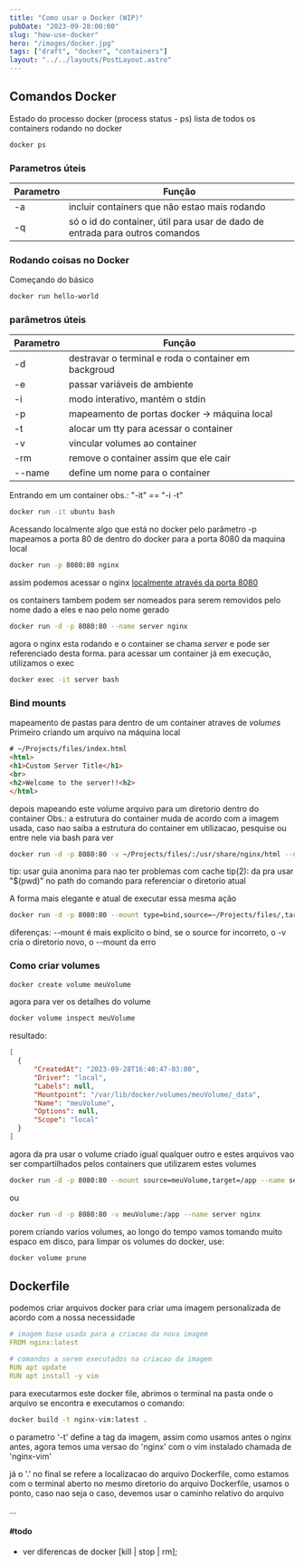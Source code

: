```yaml
---
title: "Como usar o Docker (WIP)"
pubDate: "2023-09-28:00:00"
slug: "how-use-docker"
hero: "/images/docker.jpg"
tags: ["draft", "docker", "containers"]
layout: "../../layouts/PostLayout.astro"
---
```


## Comandos Docker

Estado do processo docker (process status - ps)
lista de todos os containers rodando no docker

``` sh
docker ps
```

### Parametros úteis

| Parametro | Função                                                                       |
| --------- | ---------------------------------------------------------------------------- |
| -a        | incluir containers que não estao mais rodando                                |
| -q        | só o id do container, útil para usar de dado de entrada para outros comandos |

### Rodando coisas no Docker

Começando do básico

``` sh
docker run hello-world
```

### parâmetros úteis

| Parametro | Função                                               |
| --------- | ---------------------------------------------------- |
| -d        | destravar o terminal e roda o container em backgroud |
| -e        | passar variáveis de ambiente                         |
| -i        | modo interativo, mantém o stdin                      |
| -p        | mapeamento de portas docker -> máquina local         |
| -t        | alocar um tty para acessar o container               |
| -v        | vincular volumes ao container                        |
| -rm       | remove o container assim que ele cair                |
| --name    | define um nome para o container                      |


Entrando em um container
obs.:  "-it"  ==  "-i -t" 

``` sh
docker run -it ubuntu bash
```

Acessando localmente algo que está no docker
pelo parâmetro -p mapeamos a porta 80 de dentro do docker para a porta 8080 da maquina local

``` sh
docker run -p 8080:80 nginx
```

assim podemos acessar o nginx [localmente através da porta 8080](http://localhost:8080)


os containers tambem podem ser nomeados para serem removidos pelo nome dado a eles e nao pelo nome gerado

``` sh
docker run -d -p 8080:80 --name server nginx
```

agora o nginx esta rodando e o container se chama _server_ e pode ser referenciado desta forma.
para acessar um container já em execução, utilizamos o exec

``` sh
docker exec -it server bash
```

### Bind mounts 
mapeamento de pastas para dentro de um container atraves de _volumes_
Primeiro criando um arquivo na máquina local

```` html
# ~/Projects/files/index.html
<html>
<h1>Custom Server Title</h1>
<br>
<h2>Welcome to the server!!<h2>
</html>
````

depois mapeando este volume arquivo para um diretorio dentro do container
Obs.: a estrutura do container muda de acordo com a imagem usada, caso nao saiba a estrutura do container em utilizacao, pesquise ou entre nele via bash para ver

``` sh
docker run -d -p 8080:80 -v ~/Projects/files/:/usr/share/nginx/html --name server nginx
```

tip: usar guia anonima para nao ter problemas com cache
tip(2): da pra usar "$(pwd)" no path do comando para referenciar o diretorio atual


A forma mais elegante e atual de executar essa mesma ação

``` sh
docker run -d -p 8080:80 --mount type=bind,source=~/Projects/files/,target=/usr/share/nginx/html --name server nginx
```

diferenças: --mount é mais explicito o bind, se o source for incorreto, o -v cria o diretorio novo, o --mount da erro

### Como criar volumes

``` sh
docker create volume meuVolume
```

agora para ver os detalhes do volume

``` sh
docker volume inspect meuVolume  
```

resultado:

``` json
[
  {
      "CreatedAt": "2023-09-28T16:40:47-03:00",
      "Driver": "local",
      "Labels": null,
      "Mountpoint": "/var/lib/docker/volumes/meuVolume/_data",
      "Name": "meuVolume",
      "Options": null,
      "Scope": "local"
  }
]
```
agora da pra usar o volume criado igual qualquer outro e estes arquivos vao ser compartilhados pelos containers que utilizarem estes volumes

``` sh
docker run -d -p 8080:80 --mount source=meuVolume,target=/app --name server nginx
```
ou
``` sh
docker run -d -p 8080:80 -v meuVolume:/app --name server nginx
```

porem criando varios volumes, ao longo do tempo vamos tomando muito espaco em disco, para limpar os volumes do docker, use:

``` sh
docker volume prune
```

## Dockerfile

podemos criar arquivos docker para criar uma imagem personalizada de acordo com a nossa necessidade

``` yaml
# imagem base usada para a criacao da nova imagem
FROM nginx:latest

# comandos a serem executados na criacao da imagem
RUN apt update
RUN apt install -y vim
```

para executarmos este docker file, abrimos o terminal na pasta onde o arquivo se encontra e executamos o comando:

``` sh
docker build -t nginx-vim:latest .
```

o parametro '-t' define a tag da imagem, assim como usamos antes o nginx antes, agora temos uma versao do 'nginx' com o vim instalado chamada de 'nginx-vim'

já o '.' no final se refere a localizacao do arquivo Dockerfile, como estamos com o terminal aberto no mesmo diretorio do arquivo Dockerfile, usamos o ponto, caso nao seja o caso, devemos usar o caminho relativo do arquivo

...
#### #todo
* ver diferencas de docker [kill | stop | rm];
